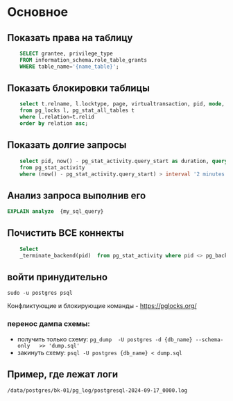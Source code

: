 # Основное

## Показать права на таблицу
```SQL
    SELECT grantee, privilege_type
	FROM information_schema.role_table_grants
	WHERE table_name='{name_table}';
```

## Показать блокировки таблицы
```SQL
    select t.relname, l.locktype, page, virtualtransaction, pid, mode, granted
    from pg_locks l, pg_stat_all_tables t
    where l.relation=t.relid
    order by relation asc;
```
## Показать долгие запросы
```SQL
    select pid, now() - pg_stat_activity.query_start as duration, query 
    from pg_stat_activity 
    where (now() - pg_stat_activity.query_start) > interval '2 minutes';
```
## Анализ запроса выполнив его
```SQL
EXPLAIN analyze  {my_sql_query}
```

## Почистить ВСЕ коннекты
```SQL
    Select 
    _terminate_backend(pid)  from pg_stat_activity where pid <> pg_backend_pid() AND datname = '{db_name}' ;
```

## войти принудительно
`sudo -u postgres psql`

Конфликтующие и блокирующие команды - https://pglocks.org/

### перенос дампа схемы:
* получить только схему: `pg_dump  -U postgres -d {db_name} --schema-only   >> 'dump.sql'`
* закинуть схему: `psql -U postgres {db_name} < dump.sql`

## Пример, где лежат логи
`/data/postgres/bk-01/pg_log/postgresql-2024-09-17_0000.log`